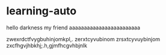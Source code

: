 # learning-auto
hello darkness my friend
aaaaaaaaaaaaaaaaaaaaaaaa

zwexrdctfvygbuhinjomkpl,.
zerxtcyvubinom
zrsxtcyvuybinjom
zxcfhgvjhbkhj;.h,gjmfhcgvhbjnlk

